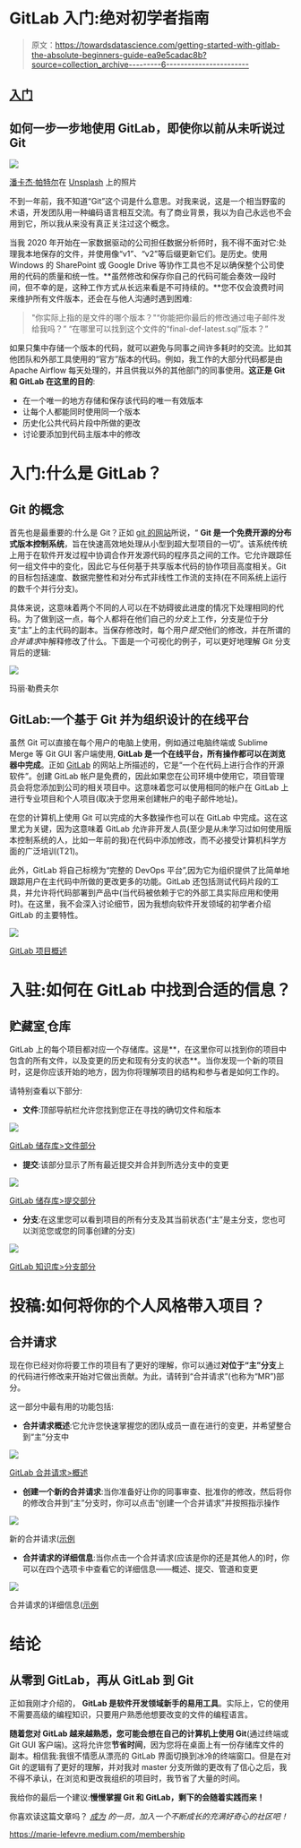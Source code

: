 # GitLab 入门:绝对初学者指南

> 原文：<https://towardsdatascience.com/getting-started-with-gitlab-the-absolute-beginners-guide-ea9e5cadac8b?source=collection_archive---------6----------------------->

## [入门](https://towardsdatascience.com/tagged/getting-started)

## 如何一步一步地使用 GitLab，即使你以前从未听说过 Git

![](img/c86f57800f1a39ceb964bcdef66d63ac.png)

[潘卡杰·帕特尔](https://unsplash.com/@pankajpatel?utm_source=unsplash&utm_medium=referral&utm_content=creditCopyText)在 [Unsplash](/?utm_source=unsplash&utm_medium=referral&utm_content=creditCopyText) 上的照片

不到一年前，我不知道“Git”这个词是什么意思。对我来说，这是一个相当野蛮的术语，开发团队用一种编码语言相互交流。有了商业背景，我以为自己永远也不会用到它，所以我从来没有真正关注过这个概念。

当我 2020 年开始在一家数据驱动的公司担任数据分析师时，我不得不面对它:处理我本地保存的文件，并使用像“v1”、“v2”等后缀更新它们。是历史。使用 Windows 的 SharePoint 或 Google Drive 等协作工具也不足以确保整个公司使用的代码的质量和统一性。**虽然修改和保存你自己的代码可能会奏效一段时间，但不幸的是，这种工作方式从长远来看是不可持续的。**您不仅会浪费时间来维护所有文件版本，还会在与他人沟通时遇到困难:

> "你实际上指的是文件的哪个版本？"“你能把你最后的修改通过电子邮件发给我吗？”
> “在哪里可以找到这个文件的“final-def-latest.sql”版本？”

如果只集中存储一个版本的代码，就可以避免与同事之间许多耗时的交流。比如其他团队和外部工具使用的“官方”版本的代码。例如，我工作的大部分代码都是由 Apache Airflow 每天处理的，并且供我以外的其他部门的同事使用。**这正是 Git 和 GitLab 在这里的目的**:

*   在一个唯一的地方存储和保存该代码的唯一有效版本
*   让每个人都能同时使用同一个版本
*   历史化公共代码片段中所做的更改
*   讨论要添加到代码主版本中的修改

# 入门:什么是 GitLab？

## Git 的概念

首先也是最重要的:什么是 Git？正如 [git 的网站](https://git-scm.com/)所说，“ **Git 是一个免费开源的分布式版本控制系统**，旨在快速高效地处理从小型到超大型项目的一切”。该系统传统上用于在软件开发过程中协调合作开发源代码的程序员之间的工作。它允许跟踪任何一组文件中的变化，因此它与任何基于共享版本代码的协作项目高度相关。Git 的目标包括速度、数据完整性和对分布式非线性工作流的支持(在不同系统上运行的数千个并行分支)。

具体来说，这意味着两个不同的人可以在不妨碍彼此进度的情况下处理相同的代码。为了做到这一点，每个人都将在他们自己的*分支*上工作，分支是位于分支“主”上的主代码的副本。当保存修改时，每个用户*提交*他们的修改，并在所谓的*合并请求*中解释修改了什么。下面是一个可视化的例子，可以更好地理解 Git 分支背后的逻辑:

![](img/2af7b62639acc16e033d6f731c60e8b9.png)

玛丽·勒费夫尔

## GitLab:一个基于 Git 并为组织设计的在线平台

虽然 Git 可以直接在每个用户的电脑上使用，例如通过电脑终端或 Sublime Merge 等 Git GUI 客户端使用, **GitLab 是一个在线平台，所有操作都可以在浏览器中完成**。正如 [GitLab](https://gitlab.com/gitlab-org/gitlab) 的网站上所描述的，它是“一个在代码上进行合作的开源软件”。创建 GitLab 帐户是免费的，因此如果您在公司环境中使用它，项目管理员会将您添加到公司的相关项目中。这意味着您可以使用相同的帐户在 GitLab 上进行专业项目和个人项目(取决于您用来创建帐户的电子邮件地址)。

在您的计算机上使用 Git 可以完成的大多数操作也可以在 GitLab 中完成。这在这里尤为关键，因为这意味着 GitLab 允许非开发人员(至少是从未学习过如何使用版本控制系统的人，比如一年前的我)在代码中添加修改，而不必接受计算机科学方面的广泛培训(T21)。

此外，GitLab 将自己标榜为“完整的 DevOps 平台”,因为它为组织提供了比简单地跟踪用户在主代码中所做的更改更多的功能。GitLab 还包括测试代码片段的工具，并允许将代码部署到产品中(当代码被依赖于它的外部工具实际应用和使用时)。在这里，我不会深入讨论细节，因为我想向软件开发领域的初学者介绍 GitLab 的主要特性。

![](img/acc1e414e4e6fc3064fc2f4560102b20.png)

[GitLab 项目概述](https://gitlab.com/gitlab-org/gitlab)

# 入驻:如何在 GitLab 中找到合适的信息？

## 贮藏室ˌ仓库

GitLab 上的每个项目都对应一个存储库。这是**，在这里你可以找到你的项目中包含的所有文件，以及变更的历史和现有分支的状态**。当你发现一个新的项目时，这是你应该开始的地方，因为你将理解项目的结构和参与者是如何工作的。

请特别查看以下部分:

*   **文件**:顶部导航栏允许您找到您正在寻找的确切文件和版本

![](img/f06a88c82d94ece877040a0b9b146b7a.png)

[GitLab 储存库>文件部分](https://gitlab.com/gitlab-org/gitlab/-/tree/master)

*   **提交**:该部分显示了所有最近提交并合并到所选分支中的变更

![](img/d1e14dc9af9507e65dc8e3f2798e3700.png)

[GitLab 储存库>提交部分](https://gitlab.com/gitlab-org/gitlab/-/commits/master)

*   **分支**:在这里您可以看到项目的所有分支及其当前状态(“主”是主分支，您也可以浏览您或您的同事创建的分支)

![](img/5b290028ba2042b1744b020632490c83.png)

[GitLab 知识库>分支部分](https://gitlab.com/gitlab-org/gitlab/-/branches)

# 投稿:如何将你的个人风格带入项目？

## 合并请求

现在你已经对你将要工作的项目有了更好的理解，你可以通过**对位于“主”分支**上的代码进行修改来开始对它做出贡献。为此，请转到“合并请求”(也称为“MR”)部分。

这一部分中最有用的功能包括:

*   **合并请求概述**:它允许您快速掌握您的团队成员一直在进行的变更，并希望整合到“主”分支中

![](img/82f23cfdf9189a1f2dd6de225faa1e04.png)

[GitLab 合并请求>概述](https://gitlab.com/gitlab-org/gitlab/-/merge_requests)

*   **创建一个新的合并请求**:当你准备好让你的同事审查、批准你的修改，然后将你的修改合并到“主”分支时，你可以点击“创建一个合并请求”并按照指示操作

![](img/0337f08fd0da7925fe56b71908ef7e69.png)

新的合并请求([示例](https://docs.gitlab.com/ee/user/project/merge_requests/creating_merge_requests.html)

*   **合并请求的详细信息**:当你点击一个合并请求(应该是你的还是其他人的)时，你可以在四个选项卡中查看它的详细信息——概述、提交、管道和变更

![](img/b4f7249271451093ed23fe5a36db48e7.png)

合并请求的详细信息([示例](https://gitlab.com/gitlab-org/gitlab/-/merge_requests/56602)

# 结论

## 从零到 GitLab，再从 GitLab 到 Git

正如我刚才介绍的， **GitLab 是软件开发领域新手的易用工具**。实际上，它的使用不需要高级的编程知识，只要用户熟悉他想要改变的文件的编程语言。

**随着您对 GitLab 越来越熟悉，您可能会想在自己的计算机上使用 Git**(通过终端或 Git GUI 客户端)。这将允许您**节省时间**，因为您将在桌面上有一份存储库文件的副本。相信我:我很不情愿从漂亮的 GitLab 界面切换到冰冷的终端窗口。但是在对 Git 的逻辑有了更好的理解，并对我对 master 分支所做的更改有了信心之后，我不得不承认，在浏览和更改我组织的项目时，我节省了大量的时间。

我给你的最后一个建议:**慢慢掌握 Git 和 GitLab，剩下的会随着实践而来！**

你喜欢读这篇文章吗？ [*成为*](https://marie-lefevre.medium.com/membership) *的一员，加入一个不断成长的充满好奇心的社区吧！*

<https://marie-lefevre.medium.com/membership> 